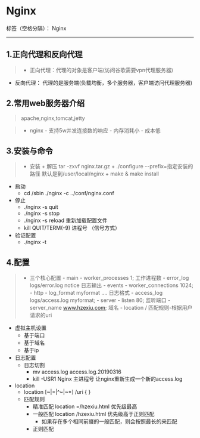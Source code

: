 # Nginx

标签（空格分隔）： Nginx

---

## 1.正向代理和反向代理
> + 正向代理：代理的对象是客户端(访问谷歌需要vpn代理服务器)
+ 反向代理： 代理的是服务端(负载均衡，多个服务器，客户端访问代理服务器)

## 2.常用web服务器介绍
> apache,nginx,tomcat,jetty

> + nginx
    - 支持5w并发连接数的响应
    - 内存消耗小
    - 成本低

## 3.安装与命令
>+ 安装 
    + 解压 tar -zxvf nginx.tar.gz
    + ./configure --prefix=指定安装的路径 默认是到/user/local/nginx
    + make & make install
+ 启动
    + cd /sbin ./nginx -c ../conf/nginx.conf
+ 停止
    + ./nginx -s quit
    + ./nginx -s stop
    + ./nginx -s reload 重新加载配置文件
    + kill QUIT/TERM(-9) 进程号 （信号方式）
+ 验证配置
    + ./nginx -t
## 4.配置
>+ 三个核心配置
    - main 
        - worker_processes 1; 工作进程数
        - error_log logs/error.log notice 日志输出
    - events 
        - worker_connections 1024;
    - http
        - log_format myformat .... 日志格式
        - access_log logs/access.log myformat;
        - server
            - listen 80; 监听端口
            - server_name www.hzexiu.com; 域名
            - location /  匹配规则-根据用户请求的uri
+ 虚拟主机设置
    - 基于端口
    - 基于域名
    - 基于ip
+ 日志配置
    - 日志切割 
        - mv access.log access.log.20190316
        - kill -USR1 Nginx 主进程号 让nginx重新生成一个新的access.log
+ location
    - location [~|=|^~|~*] /uri {  }
    - 匹配规则
        - 精准匹配 location =/hzexiu.html 优先级最高
        - 一般匹配 location /hzexiu.html  优先级高于正则匹配
            - 如果存在多个相同前缀的一般匹配，则会按照最长的来匹配
        - 正则匹配 


